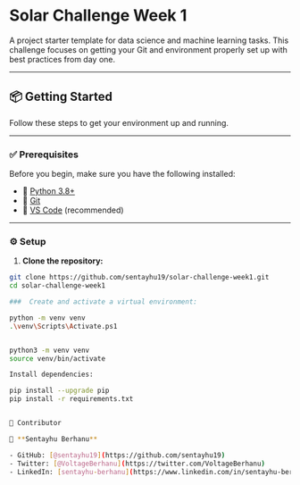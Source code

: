 # Solar Challenge Week 1

A project starter template for data science and machine learning tasks. This challenge focuses on getting your Git and environment properly set up with best practices from day one.

---

## 📦 Getting Started

Follow these steps to get your environment up and running.

---

### ✅ Prerequisites

Before you begin, make sure you have the following installed:

- 🐍 [Python 3.8+](https://www.python.org/)
- 🧰 [Git](https://git-scm.com/)
- 📁 [VS Code](https://code.visualstudio.com/) (recommended)

---

### ⚙️ Setup

1. **Clone the repository:**

```bash
git clone https://github.com/sentayhu19/solar-challenge-week1.git
cd solar-challenge-week1

###  Create and activate a virtual environment:

python -m venv venv
.\venv\Scripts\Activate.ps1


python3 -m venv venv
source venv/bin/activate

Install dependencies:

pip install --upgrade pip
pip install -r requirements.txt


👤 Contributor

👤 **Sentayhu Berhanu**

- GitHub: [@sentayhu19](https://github.com/sentayhu19)
- Twitter: [@VoltageBerhanu](https://twitter.com/VoltageBerhanu)
- LinkedIn: [sentayhu-berhanu](https://www.linkedin.com/in/sentayhu-berhanu-6376579a/)
```
